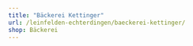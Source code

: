 ```yaml
---
title: "Bäckerei Kettinger"
url: /leinfelden-echterdingen/baeckerei-kettinger/
shop: Bäckerei
---
```

